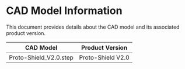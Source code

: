 # CAD Model Information

This document provides details about the CAD model and its associated product version.

| CAD Model                    | Product Version   |
|------------------------------|-------------------|
| Proto-Shield_V2.0.step       | Proto-Shield V2.0 |